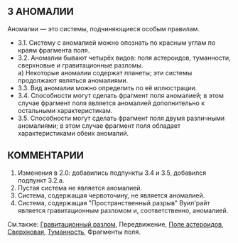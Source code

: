 3 АНОМАЛИИ
---

Аномалии — это системы, подчиняющиеся особым правилам.
* 3.1. Систему с аномалией можно опознать по красным углам по краям фрагмента поля.
* 3.2. Аномалии бывают четырёх видов: поля астероидов, туманности, сверхновые и гравитационные разломы.  
 а) Некоторые аномалии содержат планеты; эти системы продолжают являться аномалиями.
* 3.3. Вид аномалии можно определить по её иллюстрации.
* 3.4. Способности могут сделать фрагмент поля аномалией; в этом случае фрагмент поля является аномалией дополнительно к остальными характеристикам.
* 3.5. Способности могут сделать фрагмент поля двумя различными аномалиями; в этом случае фрагмент поля обладает характеристиками обеих аномалий.

КОММЕНТАРИИ
---
 1) Изменения в 2.0: добавились подпункты 3.4 и 3.5, добавился подпункт 3.2.а.
 2) Пустая система не является аномалией.
 3) Система, содержащая червоточину, не является аномалией.
 4) Система, содержащая "Пространственный разрыв" Вуил'райт является гравитационным разломом и, соответственно, аномалией.

См.также: [Гравитационный разлом](gravityrift.md), Передвижение, [Поле астероидов](asteroidfield.md), [Сверхновая](supernova.md), [Туманность](nebula.md), Фрагменты поля.
